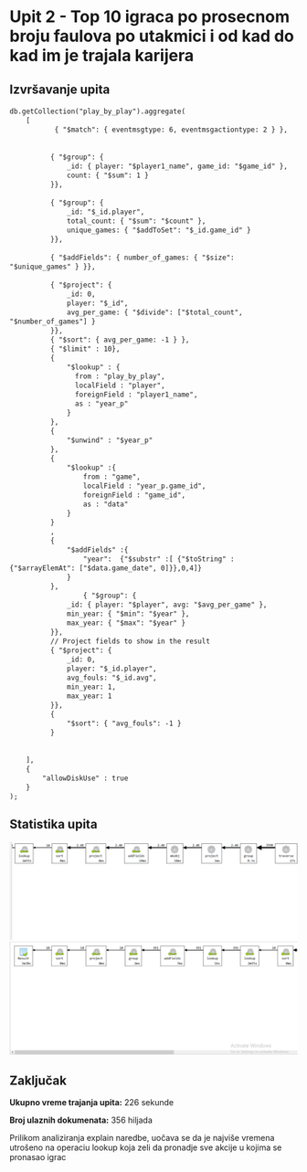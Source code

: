 # Upit 2 - Top 10 igraca po prosecnom broju faulova po utakmici i od kad do kad im je trajala karijera

## Izvršavanje upita

```
db.getCollection("play_by_play").aggregate(
    [
           { "$match": { eventmsgtype: 6, eventmsgactiontype: 2 } },
           
         
          { "$group": {
              _id: { player: "$player1_name", game_id: "$game_id" },
              count: { "$sum": 1 }
          }},
         
          { "$group": {
              _id: "$_id.player",
              total_count: { "$sum": "$count" },
              unique_games: { "$addToSet": "$_id.game_id" }
          }},
         
          { "$addFields": { number_of_games: { "$size": "$unique_games" } }},

          { "$project": {
              _id: 0,
              player: "$_id",
              avg_per_game: { "$divide": ["$total_count", "$number_of_games"] }
          }},
          { "$sort": { avg_per_game: -1 } },
          { "$limit" : 10},
          {
              "$lookup" : {
                from : "play_by_play",
                localField : "player",
                foreignField : "player1_name",
                as : "year_p"
              }
          },
          {
              "$unwind" : "$year_p"
          },
          {
              "$lookup" :{
                  from : "game",
                  localField : "year_p.game_id",
                  foreignField : "game_id",
                  as : "data"
              }
          }
          ,
          {
              "$addFields" :{
                  "year":  {"$substr" :[ {"$toString" : {"$arrayElemAt": ["$data.game_date", 0]}},0,4]}
              }
          },
                  { "$group": {
              _id: { player: "$player", avg: "$avg_per_game" },
              min_year: { "$min": "$year" },
              max_year: { "$max": "$year" }
          }},
          // Project fields to show in the result
          { "$project": {
              _id: 0,
              player: "$_id.player",
              avg_fouls: "$_id.avg",
              min_year: 1,
              max_year: 1
          }},
          {
              "$sort": { "avg_fouls": -1 }
          }
                              
    
    ],
    {
        "allowDiskUse" : true    
    }
);
```

## Statistika upita 
![Upit2-PreOptimizacije-Statistics](../assets/q2.1.png)
![Upit2-PreOptimizacije-Statistics](../assets/q2.2.png)


## Zaključak 

**Ukupno vreme trajanja upita:** 226 sekunde

**Broj ulaznih dokumenata:** 356 hiljada

Prilikom analiziranja explain naredbe, uočava se da je najviše vremena utrošeno na operaciu lookup koja zeli da pronadje sve akcije u kojima se pronasao igrac


